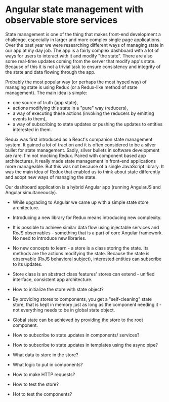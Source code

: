 # Angular state management with observable store services

State management is one of the thing that makes front-end development a challenge, especially in larger and more complex single page applications. Over the past year we were researching different ways of managing state in our app at my day job. The app is a fairly complex dashboard with a lot of ways for users to interact with it and modify "the state". There are also some real-time updates coming from the server that modify app's state. Because of this it is not a trivial task to ensure consistency and integrity of the state and data flowing through the app.

Probably the most popular way (or perhaps the most hyped way) of managing state is using Redux (or a Redux-like method of state management). The main idea is simple:
- one source of truth (app state),
- actions modifying this state in a "pure" way (reducers),
- a way of executing these actions (invoking the reducers by emitting events to them),
- a way of subscribing to state updates or pushing the updates to entities interested in them.

Redux was first introduced as a React's companion state management system. It gained a lot of traction and it is often considered to be a silver bullet for state management. Sadly, silver bullets in software development are rare. I'm not mocking Redux. Paired with component based app architectures, it really made state management in front-end applications more manageable. But this was not because of a single JavaScript library. It was the main idea of Redux that enabled us to think about state differently and adopt new ways of managing the state. 

Our dashboard application is a hybrid Angular app (running AngularJS and Angular simultaneously).

- While upgrading to Angular we came up with a simple state store architecture.
- Introducing a new library for Redux means introducing new complexity.
- It is possible to achieve similar data flow using injectable services and RxJS observables - something that is a part of core Angular framework. No need to introduce new libraries.
- No new concepts to learn - a store is a class storing the state. Its methods are the actions modifying the state. Because the state is observable (RxJS behavioral subject), interested entities can subscribe to its updates.
- Store class is an abstract class features' stores can extend - unified interface, consistent app architecture.
- How to initialize the store with state object?
- By providing stores to components, you get a "self-cleaning" state store, that is kept in memory just as long as the component needing it - not everything needs to be in global state object.
- Global state can be achieved by providing the store to the root component.

- How to subscribe to state updates in components/ services?
- How to subscribe to state updates in templates using the async pipe?
- What data to store in the store?
- What logic to put in components?
- How to make HTTP requests?
- How to test the store?
- Hot to test the components?
